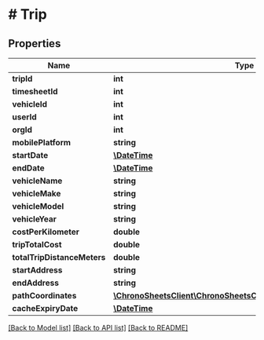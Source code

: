 # # Trip

## Properties

Name | Type | Description | Notes
------------ | ------------- | ------------- | -------------
**tripId** | **int** |  | [optional] 
**timesheetId** | **int** |  | [optional] 
**vehicleId** | **int** |  | [optional] 
**userId** | **int** |  | [optional] 
**orgId** | **int** |  | [optional] 
**mobilePlatform** | **string** |  | [optional] 
**startDate** | [**\DateTime**](\DateTime.md) |  | [optional] 
**endDate** | [**\DateTime**](\DateTime.md) |  | [optional] 
**vehicleName** | **string** |  | [optional] 
**vehicleMake** | **string** |  | [optional] 
**vehicleModel** | **string** |  | [optional] 
**vehicleYear** | **string** |  | [optional] 
**costPerKilometer** | **double** |  | [optional] 
**tripTotalCost** | **double** |  | [optional] 
**totalTripDistanceMeters** | **double** |  | [optional] 
**startAddress** | **string** |  | [optional] 
**endAddress** | **string** |  | [optional] 
**pathCoordinates** | [**\ChronoSheetsClient\ChronoSheetsClientLibModel\TripCoordinate[]**](TripCoordinate.md) |  | [optional] 
**cacheExpiryDate** | [**\DateTime**](\DateTime.md) |  | [optional] 

[[Back to Model list]](../../README.md#documentation-for-models) [[Back to API list]](../../README.md#documentation-for-api-endpoints) [[Back to README]](../../README.md)


